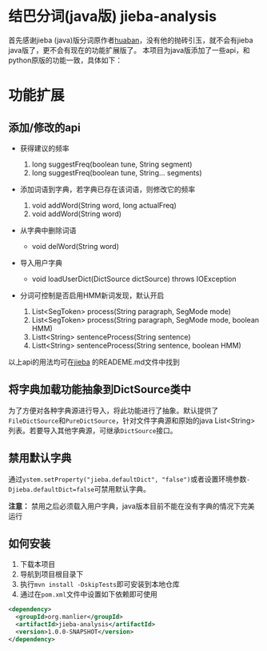 结巴分词(java版) jieba-analysis
===============================

首先感谢jieba (java)版分词原作者[huaban](https://github.com/huaban/jieba-analysis)，没有他的抛砖引玉，就不会有jieba java版了，更不会有现在的功能扩展版了。
本项目为java版添加了一些api，和python原版的功能一致，具体如下：

# 功能扩展

## 添加/修改的api

- 获得建议的频率
  1. long suggestFreq(boolean tune, String segment)
  1. long suggestFreq(boolean tune, String... segments)

- 添加词语到字典，若字典已存在该词语，则修改它的频率
  1. void addWord(String word, long actualFreq)
  2. void addWord(String word)
- 从字典中删除词语
  - void delWord(String word)
- 导入用户字典
  - void loadUserDict(DictSource dictSource) throws IOException
- 分词可控制是否启用HMM新词发现，默认开启
  1. List&lt;SegToken> process(String paragraph, SegMode mode)
  2. List&lt;SegToken> process(String paragraph, SegMode mode, boolean HMM)
  3. Listt&lt;String> sentenceProcess(String sentence)
  4. Listt&lt;String> sentenceProcess(String sentence, boolean HMM)

以上api的用法均可在[jieba](https://github.com/fxsjy/jieba) 的READEME.md文件中找到

## 将字典加载功能抽象到DictSource类中

为了方便对各种字典源进行导入，将此功能进行了抽象。默认提供了`FileDictSource`和`PureDictSource`，针对文件字典源和原始的java List&lt;String>列表。若要导入其他字典源，可继承`DictSource`接口。

## 禁用默认字典

通过`ystem.setProperty("jieba.defaultDict", "false")`或者设置环境参数`-Djieba.defaultDict=false`可禁用默认字典。

**注意：** 禁用之后必须载入用户字典，java版本目前不能在没有字典的情况下完美运行

## 如何安装

1. 下载本项目
2. 导航到项目根目录下
3. 执行`mvn install -DskipTests`即可安装到本地仓库
4. 通过在`pom.xml`文件中设置如下依赖即可使用

```xml
<dependency>
  <groupId>org.manlier</groupId>
  <artifactId>jieba-analysis</artifactId>
  <version>1.0.0-SNAPSHOT</version>
</dependency>
```